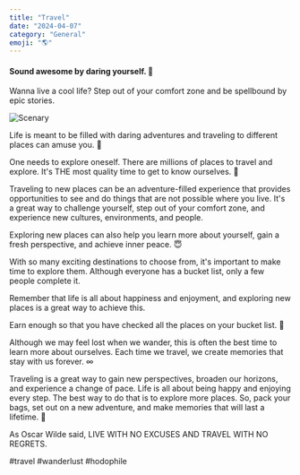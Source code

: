 ```yaml
---
title: "Travel"
date: "2024-04-07"
category: "General"
emoji: "🌎"
---
```


#### Sound awesome by daring yourself. 🧭

Wanna live a cool life? Step out of your comfort zone and be spellbound by epic stories.

![Scenary](/images/scenary.jpg)

Life is meant to be filled with daring adventures and traveling to different places can amuse you. 🤩

One needs to explore oneself. There are millions of places to travel and explore.
It's THE most quality time to get to know ourselves. 💯

Traveling to new places can be an adventure-filled experience that provides opportunities to see and do things that are not possible where you live. It's a great way to challenge yourself, step out of your comfort zone, and experience new cultures, environments, and people.

Exploring new places can also help you learn more about yourself, gain a fresh perspective, and achieve inner peace. 😇

With so many exciting destinations to choose from, it's important to make time to explore them. Although everyone has a bucket list, only a few people complete it.

Remember that life is all about happiness and enjoyment, and exploring new places is a great way to achieve this.

Earn enough so that you have checked all the places on your bucket list. 🤑

Although we may feel lost when we wander, this is often the best time to learn more about ourselves.
Each time we travel, we create memories that stay with us forever. ∞

Traveling is a great way to gain new perspectives, broaden our horizons, and experience a change of pace.
Life is all about being happy and enjoying every step. The best way to do that is to explore more places.
So, pack your bags, set out on a new adventure, and make memories that will last a lifetime. 🧳

As Oscar Wilde said, LIVE WITH NO EXCUSES AND TRAVEL WITH NO REGRETS.

#travel #wanderlust #hodophile
